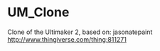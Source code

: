 # UM_Clone
Clone of the Ultimaker 2, based on: jasonatepaint http://www.thingiverse.com/thing:811271
